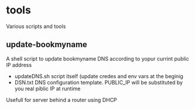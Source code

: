 # tools
Various scripts and tools
## update-bookmyname
A shell script to update bookmyname DNS according to yopur currint public IP address
  * updateDNS.sh script itself (update credes and env vars at the beginig
  * DSN.txt DNS configuration template. PUBLIC_IP will be substituted by you real piblic IP at runtime

Usefull for server behind a router using DHCP 
